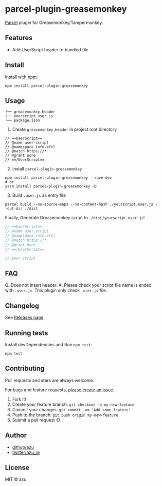 # parcel-plugin-greasemonkey

[Parcel](https://parceljs.org/) plugin for Greasemonkey/Tampermonkey.

## Features

- Add UserScript header to bundled file

## Install

Install with [npm](https://www.npmjs.com/):

    npm install parcel-plugin-greasemonkey

## Usage

```
├── greasemonkey.header
├── yourscript.user.js
└── package.json
```


1. Create `greasemonkey.header` in project root directory

```
// ==UserScript==
// @name user-script
// @namespace info.efcl
// @match https://*
// @grant none
// ==/UserScript==
```

2. Install `parcel-plugin-greasemonkey`

```
npm install parcel-plugin-greasemonkey --save-dev
# or
yarn install parcel-plugin-greasemonkey -D
```

3. Build `.user.js` as entry file

```
parcel build --no-source-maps --no-content-hash ./yourscript.user.js --out-dir ./dist
```

Finally, Generate Greasemonkey script to `./dist/yourscript.user.js`!

```js
// ==UserScript==
// @name user-script
// @namespace info.efcl
// @match https://*
// @grant none
// ==/UserScript==

// your script
```

## FAQ

Q. Does not insert header.
A. Please check your script file name is ended with `.user.js`.
This plugin only check `.user.js` file.

## Changelog

See [Releases page](https://github.com/azu/parcel-plugin-greasemonkey/releases).

## Running tests

Install devDependencies and Run `npm test`:

    npm test

## Contributing

Pull requests and stars are always welcome.

For bugs and feature requests, [please create an issue](https://github.com/azu/parcel-plugin-greasemonkey/issues).

1. Fork it!
2. Create your feature branch: `git checkout -b my-new-feature`
3. Commit your changes: `git commit -am 'Add some feature'`
4. Push to the branch: `git push origin my-new-feature`
5. Submit a pull request :D

## Author

- [github/azu](https://github.com/azu)
- [twitter/azu_re](https://twitter.com/azu_re)

## License

MIT © azu
